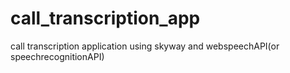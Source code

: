 # call_transcription_app
call transcription application using skyway and webspeechAPI(or speechrecognitionAPI)
